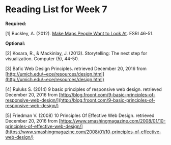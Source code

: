 # Reading List for Week 7

**Required:**

[1] Buckley, A. (2012). [Make Maps People Want to Look At](http://www.esri.com/news/arcuser/0112/make-maps-people-want-to-look-at.html). ESRI 46-51.

**Optional:**

[2] Kosara, R., & Mackinlay, J. (2013). Storytelling: The next step for visualization. Computer (5), 44-50.

[3] Bafic Web Design Principles. retrieved December 20, 2016 from [http://umich.edu/~ece/resources/design.html](http://umich.edu/~ece/resources/design.html)

[4] Ruluks S. (2014) 9 basic principles of responsive web design. retrieved December 20, 2016 from [http://blog.froont.com/9-basic-principles-of-responsive-web-design/](http://blog.froont.com/9-basic-principles-of-responsive-web-design/)

[5] Friedman V. (2008) 10 Principles Of Effective Web Design. retrieved December 20, 2016 from [https://www.smashingmagazine.com/2008/01/10-principles-of-effective-web-design/](https://www.smashingmagazine.com/2008/01/10-principles-of-effective-web-design/)
